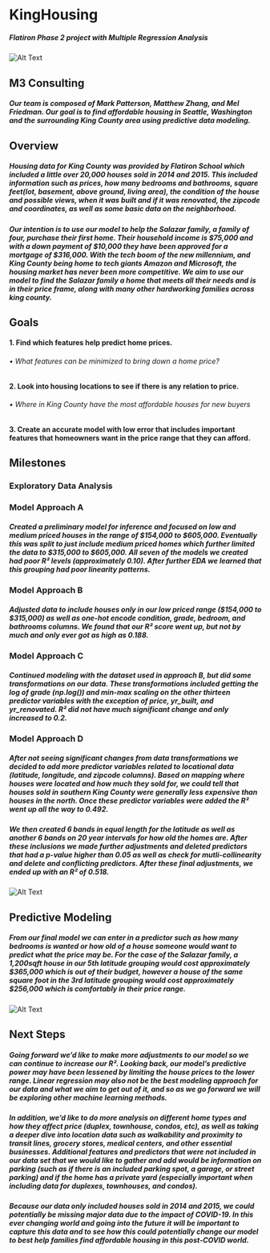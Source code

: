 # KingHousing
##### Flatiron Phase 2 project with Multiple Regression Analysis

![Alt Text](https://github.com/melfriedman/KingHousing/blob/main/images/seattle_pic.jpg?raw=true)

## M3 Consulting
##### Our team is composed of Mark Patterson, Matthew Zhang, and Mel Friedman. Our goal is to find affordable housing in Seattle, Washington and the surrounding King County area using predictive data modeling.

## Overview
##### Housing data for King County was provided by Flatiron School which included a little over 20,000 houses sold in 2014 and 2015. This included information such as prices, how many bedrooms and bathrooms, square feet(lot, basement, above ground, living area), the condition of the house and possible views, when it was built and if it was renovated, the zipcode and coordinates, as well as some basic data on the neighborhood. 

##### Our intention is to use our model to help the Salazar family, a family of four, purchase their first home. Their household income is $75,000 and with a down payment of $10,000 they have been approved for a mortgage of $316,000. With the tech boom of the new millennium, and King County being home to tech giants Amazon and Microsoft, the housing market has never been more competitive. We aim to use our model to find the Salazar family a home that meets all their needs and is in their price frame, along with many other hardworking families across king county. 

## Goals
#### 1. Find which features help predict home prices.
  ###### •  What features can be minimized to bring down a home price?
#### 2. Look into housing locations to see if there is any relation to price.
  ###### •  Where in King County have the most affordable houses for new buyers
#### 3. Create an accurate model with low error that includes important features that homeowners want in the price range that they can afford.

## Milestones
### Exploratory Data Analysis


### Model Approach A
##### Created a preliminary model for inference and focused on low and medium priced houses in the range of $154,000 to $605,000. Eventually this was split to just include medium priced homes which further limited the data to $315,000 to $605,000. All seven of the models we created had poor R² levels (approximately 0.10). After further EDA we learned that this grouping had poor linearity patterns.

### Model Approach B
##### Adjusted data to include houses only in our low priced range ($154,000 to $315,000) as well as one-hot encode condition, grade, bedroom, and bathrooms columns. We found that our R² score went up, but not by much and only ever got as high as 0.188. 

### Model Approach C
##### Continued modeling with the dataset used in approach B, but did some transformations on our data. These transformations included getting the log of grade (np.log()) and min-max scaling on the other thirteen predictor variables with the exception of price, yr_built, and yr_renovated. R² did not have much significant change and only increased to 0.2. 

### Model Approach D
##### After not seeing significant changes from data transformations we decided to add more predictor variables related to locational data (latitude, longitude, and zipcode columns). Based on mapping where houses were located and how much they sold for, we could tell that houses sold in southern King County were generally less expensive than houses in the north. Once these predictor variables were added the R² went up all the way to 0.492. 

##### We then created 6 bands in equal length for the latitude as well as another 6 bands on 20 year intervals for how old the homes are. After these inclusions we made further adjustments and deleted predictors that had a p-value higher than 0.05 as well as check for mutli-collinearity and delete and conflicting predictors. After these final adjustments, we ended up with an R² of 0.518.
![Alt Text](https://github.com/melfriedman/KingHousing/blob/main/images/lat_zones.png?raw=true)


## Predictive Modeling
##### From our final model we can enter in a predictor such as how many bedrooms is wanted or how old of a house someone would want to predict what the price may be. For the case of the Salazar family, a 1,200sqft house in our 5th latitude grouping would cost approximately $365,000 which is out of their budget, however a house of the same square foot in the 3rd latitude grouping would cost approximately $256,000 which is comfortably in their price range. 

![Alt Text](https://github.com/melfriedman/KingHousing/blob/main/images/top_feature_contributions.png?raw=true)


## Next Steps
##### Going forward we’d like to make more adjustments to our model so we can continue to increase our R². Looking back, our model’s predictive power may have been lessened by limiting the house prices to the lower range. Linear regression may also not be the best modeling approach for our data and what we aim to get out of it, and so as we go forward we will be exploring other machine learning methods. 

##### In addition, we’d like to do more analysis on different home types and how they affect price (duplex, townhouse, condos, etc), as well as taking a deeper dive into location data such as walkability and proximity to transit lines, grocery stores, medical centers, and other essential businesses. Additional features and predictors that were not included in our data set that we would like to gather and add would be information on parking (such as if there is an included parking spot, a garage, or street parking) and if the home has a private yard (especially important when including data for duplexes, townhouses, and condos).

##### Because our data only included houses sold in 2014 and 2015, we could potentially be missing major data due to the impact of COVID-19. In this ever changing world and going into the future it will be important to capture this data and to see how this could potentially change our model to best help families find affordable housing in this post-COVID world.
